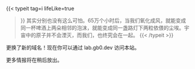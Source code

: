 ---
---
{{< typeit
  tag=i
  lifeLike=true
>}}
其实分别也没有这么可怕。65万个小时后，当我们氧化成风，就能变成同一杯啤酒上两朵相邻的泡沫，就能变成同一盏路灯下两粒依偎的尘埃。宇宙中的原子并不会湮灭，而我们，也终究会在一起。
{{< /typeit >}}

更换了新的域名！现在你可以通过 lab.gb0.dev 访问本站。

更多情报将在稍后放出。

<!--hcard related-->
<span class="h-card" style="display: none;">
  A h-card not visible to the user.
  <a class="u-url" rel="me" href="/">/var/log/gblab</a>
  <img class="u-photo" alt="avatar of gblab acct" src="/img/logo@square.png" />
  <img class="u-featured" alt="banner of gblab acct" src="/img/blog-cover.png" />
  <a class="u-url" href="acct:gb@lab.gb0.dev"></a>
</span>